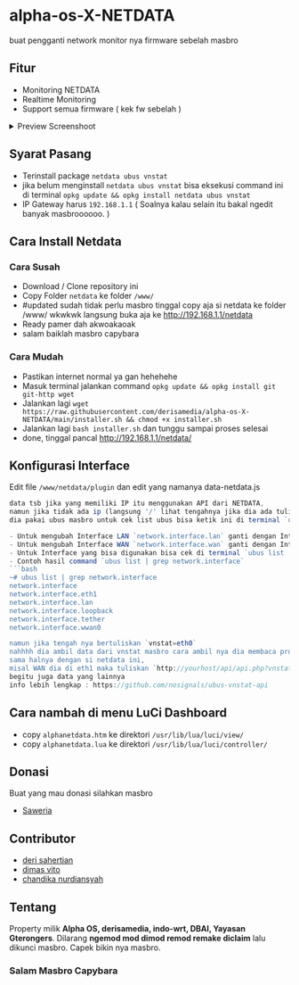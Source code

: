 
# alpha-os-X-NETDATA 
buat pengganti network monitor nya firmware sebelah masbro
## Fitur

- Monitoring NETDATA
- Realtime Monitoring 
- Support semua firmware ( kek fw sebelah )


<details><summary>Preview Screenshoot</summary>
<p>
  
![image](https://raw.githubusercontent.com/derisamedia/alpha-os-X-NETDATA/main/preview.png)
  
![image](https://raw.githubusercontent.com/derisamedia/alpha-os-X-NETDATA/main/preview2.png)

![image](https://raw.githubusercontent.com/derisamedia/alpha-os-X-NETDATA/main/preview3.png)

![image](https://raw.githubusercontent.com/derisamedia/alpha-os-X-NETDATA/main/preview4.png)

![image](https://raw.githubusercontent.com/derisamedia/alpha-os-X-NETDATA/main/preview5.png)

![image](https://raw.githubusercontent.com/derisamedia/alpha-os-X-NETDATA/main/preview6.png)
  
</p>
</details>

## Syarat Pasang

- Terinstall package `netdata ubus vnstat`
- jika belum menginstall `netdata ubus vnstat` bisa eksekusi command ini di terminal `opkg update && opkg install netdata ubus vnstat`
- IP Gateway harus `192.168.1.1` ( Soalnya kalau selain itu bakal ngedit banyak masbroooooo. )

## Cara Install Netdata
### Cara Susah

- Download / Clone repository ini
- Copy Folder `netdata` ke folder `/www/`
- #updated sudah tidak perlu masbro tinggal copy aja si netdata ke folder /www/ wkwkwk  langsung buka aja ke http://192.168.1.1/netdata 
- Ready pamer dah akwoakaoak
- salam baiklah masbro capybara

### Cara Mudah

- Pastikan internet normal ya gan hehehehe
- Masuk terminal jalankan command `opkg update && opkg install git git-http wget`
- Jalankan lagi `wget https://raw.githubusercontent.com/derisamedia/alpha-os-X-NETDATA/main/installer.sh && chmod +x installer.sh`
- Jalankan lagi `bash installer.sh` dan tunggu sampai proses selesai
- done, tinggal pancal http://192.168.1.1/netdata/

## Konfigurasi Interface

Edit file `/www/netdata/plugin` dan edit yang namanya data-netdata.js
```data-netdata.js
data tsb jika yang memiliki IP itu menggunakan API dari NETDATA,
namun jika tidak ada ip (langsung '/' lihat tengahnya jika dia ada tulisan 'system' dan 'network' 
dia pakai ubus masbro untuk cek list ubus bisa ketik ini di terminal `ubus list`

- Untuk mengubah Interface LAN `network.interface.lan` ganti dengan Interface yang ada di `ubus list`
- Untuk mengubah Interface WAN `network.interface.wan` ganti dengan Interface yang ada di `ubus list`
- Untuk Interface yang bisa digunakan bisa cek di terminal `ubus list | grep network.interface` untuk mengetahui interface yang bisa digunakan
- Contoh hasil command `ubus list | grep network.interface`
```bash
~# ubus list | grep network.interface
network.interface
network.interface.eth1
network.interface.lan
network.interface.loopback
network.interface.tether
network.interface.wwan0

namun jika tengah nya bertuliskan `vnstat=eth0` 
nahhhh dia ambil data dari vnstat masbro cara ambil nya dia membaca protokol interface masbro, 
sama halnya dengan si netdata ini, 
misal WAN dia di eth1 maka tuliskan `http://yourhost/api/api.php?vnstat=eth1` 
begitu juga data yang lainnya
info lebih lengkap : https://github.com/nosignals/ubus-vnstat-api
```


## Cara nambah di menu LuCi Dashboard 

- copy `alphanetdata.htm` ke direktori `/usr/lib/lua/luci/view/`
- copy `alphanetdata.lua` ke direktori `/usr/lib/lua/luci/controller/`


## Donasi

Buat yang mau donasi silahkan masbro
- [ Saweria ](https://saweria.co/derisamedia)

## Contributor
- [deri sahertian](https://github.com/derisamedia)
- [dimas vito](https://github.com/nosignals)
- [chandika nurdiansyah](https://github.com/chandika7d)
## Tentang


Property milik **Alpha OS, derisamedia, indo-wrt, DBAI, Yayasan Gterongers**. Dilarang **ngemod mod dimod remod remake diclaim** lalu dikunci masbro. Capek bikin nya masbro.

### Salam Masbro Capybara
